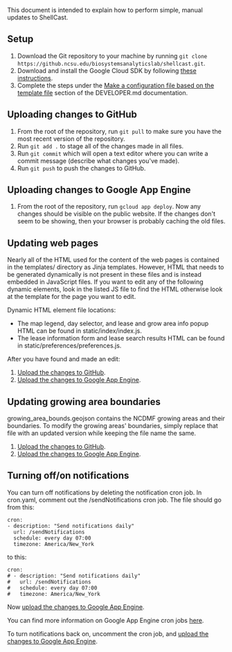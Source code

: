 This document is intended to explain how to perform simple, manual updates to ShellCast.

## Setup
1. Download the Git repository to your machine by running `git clone https://github.ncsu.edu/biosystemsanalyticslab/shellcast.git`.
2. Download and install the Google Cloud SDK by following [these instructions](https://cloud.google.com/sdk/docs).
3. Complete the steps under the [Make a configuration file based on the template file]() section of the DEVELOPER.md documentation.

## Uploading changes to GitHub
1. From the root of the repository, run `git pull` to make sure you have the most recent version of the repository.
2. Run `git add .` to stage all of the changes made in all files.
3. Run `git commit` which will open a text editor where you can write a commit message (describe what changes you've made).
4. Run `git push` to push the changes to GitHub.

## Uploading changes to Google App Engine
1. From the root of the repository, run `gcloud app deploy`.  Now any changes should be visible on the public website.  If the changes don't seem to be showing, then your browser is probably caching the old files.

## Updating web pages
Nearly all of the HTML used for the content of the web pages is contained in the templates/ directory as Jinja templates.  However, HTML that needs to be generated dynamically is not present in these files and is instead embedded in JavaScript files.  If you want to edit any of the following dynamic elements, look in the listed JS file to find the HTML otherwise look at the template for the page you want to edit.

Dynamic HTML element file locations:
- The map legend, day selector, and lease and grow area info popup HTML can be found in static/index/index.js.
- The lease information form and lease search results HTML can be found in static/preferences/preferences.js.

After you have found and made an edit:
1. [Upload the changes to GitHub](#uploading-changes-to-github).
2. [Upload the changes to Google App Engine](#uploading-changes-to-google-app-engine).

## Updating growing area boundaries
growing_area_bounds.geojson contains the NCDMF growing areas and their boundaries.  To modify the growing areas' boundaries, simply replace that file with an updated version while keeping the file name the same.

1. [Upload the changes to GitHub](#uploading-changes-to-github).
2. [Upload the changes to Google App Engine](#uploading-changes-to-google-app-engine).

## Turning off/on notifications
You can turn off notifications by deleting the notification cron job.  In cron.yaml, comment out the /sendNotifications cron job.  The file should go from this:
```
cron:
- description: "Send notifications daily"
  url: /sendNotifications
  schedule: every day 07:00
  timezone: America/New_York
```
to this:
```
cron:
# - description: "Send notifications daily"
#   url: /sendNotifications
#   schedule: every day 07:00
#   timezone: America/New_York
```
Now [upload the changes to Google App Engine](#uploading-changes-to-google-app-engine).

You can find more information on Google App Engine cron jobs [here](https://cloud.google.com/appengine/docs/flexible/python/scheduling-jobs-with-cron-yaml).

To turn notifications back on, uncomment the cron job, and [upload the changes to Google App Engine](#uploading-changes-to-google-app-engine).

